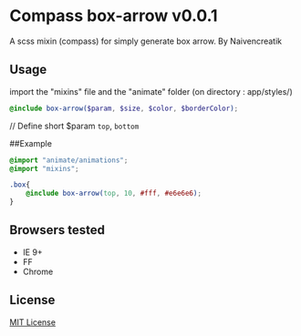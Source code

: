 # Compass box-arrow v0.0.1

A scss mixin (compass) for simply generate box arrow.
By Naivencreatik

## Usage
import the "mixins" file and the "animate" folder (on directory : app/styles/)

```scss
@include box-arrow($param, $size, $color, $borderColor);
```
// Define short $param
`top`, `bottom`

##Example 
```scss
@import "animate/animations";
@import "mixins";

.box{
    @include box-arrow(top, 10, #fff, #e6e6e6);
}
```

## Browsers tested
  - IE 9+
  - FF
  - Chrome

## License
[MIT License](http://en.wikipedia.org/wiki/MIT_License)